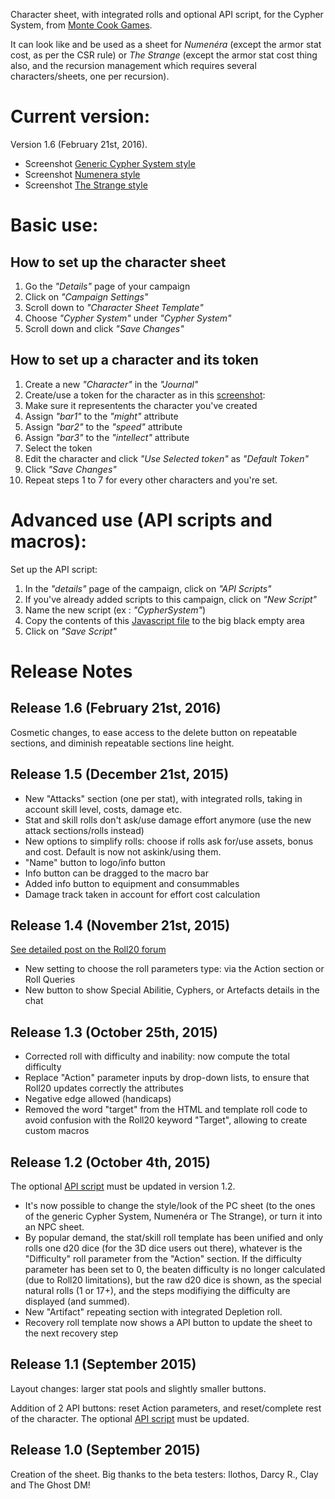 Character sheet, with integrated rolls and optional API script, for the Cypher System, from [Monte Cook Games](http://www.montecookgames.com/games/).

It can look like and be used as a sheet for _Numen&eacute;ra_ (except the armor stat cost, as per the CSR rule) or _The Strange_ (except the armor stat cost thing also, and the recursion management which requires several characters/sheets, one per recursion).

# Current version:
Version 1.6 (February 21st, 2016).

* Screenshot [Generic Cypher System style](CypherSystem.png)
* Screenshot [Numenera style](CypherSystem_style_Numenera.png)
* Screenshot [The Strange style](CypherSystem_style_TheStrange.png)

# Basic use:

## How to set up the character sheet
1. Go the _"Details"_ page of your campaign
2. Click on _"Campaign Settings"_
3. Scroll down to _"Character Sheet Template"_
4. Choose _"Cypher System"_ under _"Cypher System"_
5. Scroll down and click _"Save Changes"_

## How to set up a character and its token
1. Create a new _"Character"_ in the _"Journal"_
2. Create/use a token for the character as in this [screenshot](CypherSystem_setup_the_character_token.jpg):
  1. Make sure it representents the character you've created
  2. Assign _"bar1"_ to the _"might"_ attribute
  3. Assign _"bar2"_ to the _"speed"_ attribute
  4. Assign _"bar3"_ to the _"intellect"_ attribute
3. Select the token
4. Edit the character and click _"Use Selected token"_ as _"Default Token"_
5. Click _"Save Changes"_
6. Repeat steps 1 to 7 for every other characters and you're set.

# Advanced use (API scripts and macros):
Set up the API script:

1. In the _"details"_ page of the campaign, click on _"API Scripts"_
2. If you've already added scripts to this campaign, click on _"New Script"_
3. Name the new script (ex : _"CypherSystem"_)
4. Copy the contents of this [Javascript file](https://github.com/Roll20/roll20-api-scripts/blob/master/CypherSystemSheet/cyphersystemsheet.js) to the big black empty area
5. Click on _"Save Script"_


# Release Notes

## Release 1.6 (February 21st, 2016)
Cosmetic changes, to ease access to the delete button on repeatable sections, and diminish repeatable sections line height.

## Release 1.5 (December 21st, 2015)

* New "Attacks" section (one per stat), with integrated rolls, taking in account skill level, costs, damage etc.
* Stat and skill rolls don't ask/use damage effort anymore (use the new attack sections/rolls instead)
* New options to simplify rolls: choose if rolls ask for/use assets, bonus and cost. Default is now not askink/using them.
* "Name" button to logo/info button
* Info button can be dragged to the macro bar
* Added info button to equipment and consummables
* Damage track taken in account for effort cost calculation

## Release 1.4 (November 21st, 2015)
[See detailed post on the Roll20 forum](https://app.roll20.net/forum/post/2357046/cypher-system-core-rule-book-sheet/?pageforid=2645489#post-2645489)

* New setting to choose the roll parameters type: via the Action section or Roll Queries
* New button to show Special Abilitie, Cyphers, or Artefacts details in the chat

## Release 1.3 (October 25th, 2015)

* Corrected roll with difficulty and inability: now compute the total difficulty
* Replace "Action" parameter inputs by drop-down lists, to ensure that Roll20 updates correctly the attributes
* Negative edge allowed (handicaps)
* Removed the word "target" from the HTML and template roll code to avoid confusion with the Roll20 keyword "Target", allowing to create custom macros

## Release 1.2 (October 4th, 2015)
The optional [API script](https://github.com/Roll20/roll20-api-scripts/blob/master/CypherSystemSheet/cyphersystemsheet.js) must be updated in version 1.2.

* It's now possible to change the style/look of the PC sheet (to the ones of the generic Cypher System,  Numen&eacute;ra or The Strange), or turn it into an NPC sheet.
* By popular demand, the stat/skill roll template has been unified and only rolls one d20 dice (for the 3D dice users out there), whatever is the "Difficulty" roll parameter from the "Action" section. If the difficulty parameter has been set to 0, the beaten difficulty is no longer calculated (due to Roll20 limitations), but the raw d20 dice is shown, as the special natural rolls (1 or 17+), and the steps modifiying the difficulty are displayed (and summed).
* New "Artifact" repeating section with integrated Depletion roll.
* Recovery roll template now shows a API button to update the sheet to the next recovery step

## Release 1.1 (September 2015)
Layout changes: larger stat pools and slightly smaller buttons.

Addition of 2 API buttons: reset Action parameters, and reset/complete rest of the character.
The optional [API script](https://github.com/Roll20/roll20-api-scripts/blob/master/CypherSystemSheet/cyphersystemsheet.js) must be updated.

## Release 1.0 (September 2015)
Creation of the sheet.
Big thanks to the beta testers: llothos, Darcy R., Clay and The Ghost DM!
